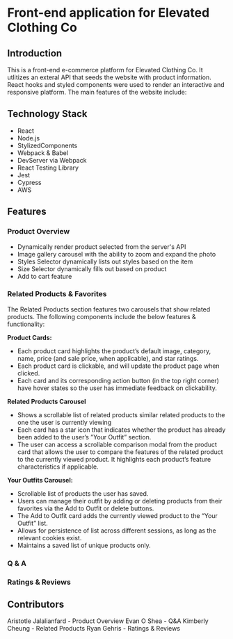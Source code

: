 # Front-end application for Elevated Clothing Co

## Introduction
This is a front-end e-commerce platform for Elevated Clothing Co. It utlitizes an exteral API that seeds the website with product information. React hooks and styled components were used to render an interactive and responsive platform. The main features of the website include:

## Technology Stack
* React
* Node.js
* StylizedComponents
* Webpack & Babel
* DevServer via Webpack
* React Testing Library
* Jest
* Cypress
* AWS

## Features

### Product Overview

* Dynamically render product selected from the server's API 
* Image gallery carousel with the ability to zoom and expand the photo 
* Styles Selector dynamically lists out styles based on the item 
* Size Selector dynamically fills out based on product 
* Add to cart feature

### Related Products & Favorites

The Related Products section features two carousels that show related products. The following components include the below features & functionality:

**Product Cards:**
* Each product card highlights the product’s default image, category, name, price (and sale price, when applicable), and star ratings.
* Each product card is clickable, and will update the product page when clicked.
* Each card and its corresponding action button (in the top right corner) have hover states so the user has immediate feedback on clickability.

**Related Products Carousel**
* Shows a scrollable list of related products similar related products to the one the user is currently viewing
* Each card has a star icon that indicates whether the product has already been added to the user’s ”Your Outfit” section.
* The user can access a scrollable comparison modal from the product card that allows the user to compare the features of the related product to the currently viewed product. It highlights each product’s feature characteristics if applicable.

**Your Outfits Carousel:**
* Scrollable list of products the user has saved.
* Users can manage their outfit by adding or deleting products from their favorites via the Add to Outfit or delete buttons.
* The Add to Outfit card adds the currently viewed product to the “Your Outfit” list.
* Allows for persistence of list across different sessions, as long as the relevant cookies exist.
* Maintains a saved list of unique products only.

### Q & A

### Ratings & Reviews

## Contributors
Aristotle Jalalianfard - Product Overview
Evan O Shea - Q&A
Kimberly Cheung - Related Products
Ryan Gehris - Ratings & Reviews
